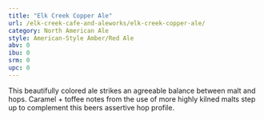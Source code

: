 ```yaml
---
title: "Elk Creek Copper Ale"
url: /elk-creek-cafe-and-aleworks/elk-creek-copper-ale/
category: North American Ale
style: American-Style Amber/Red Ale
abv: 0
ibu: 0
srm: 0
upc: 0
---
```

This beautifully colored ale strikes an agreeable balance between malt and hops. Caramel + toffee notes from the use of more highly kilned malts step up to complement this beers assertive hop profile.
